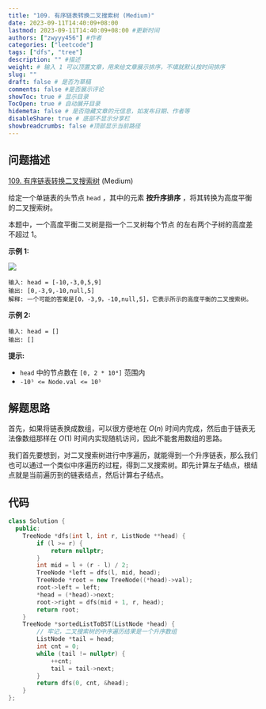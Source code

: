 ```yaml
---
title: "109. 有序链表转换二叉搜索树 (Medium)"
date: 2023-09-11T14:40:09+08:00
lastmod: 2023-09-11T14:40:09+08:00 #更新时间
authors: ["zwyyy456"] #作者
categories: ["leetcode"]
tags: ["dfs", "tree"]
description: "" #描述
weight: # 输入 1 可以顶置文章，用来给文章展示排序，不填就默认按时间排序
slug: ""
draft: false # 是否为草稿
comments: false #是否展示评论
showToc: true # 显示目录
TocOpen: true # 自动展开目录
hidemeta: false # 是否隐藏文章的元信息，如发布日期、作者等
disableShare: true # 底部不显示分享栏
showbreadcrumbs: false #顶部显示当前路径
---
```

## 问题描述

[109. 有序链表转换二叉搜索树][link] (Medium)

[link]: https://leetcode.cn/problems/convert-sorted-list-to-binary-search-tree/

给定一个单链表的头节点  `head` ，其中的元素 **按升序排序** ，将其转换为高度平衡的二叉搜索树。

本题中，一个高度平衡二叉树是指一个二叉树每个节点 的左右两个子树的高度差不超过 1。

**示例 1:**

![](https://pic-upyun.zwyyy456.tech/smms/2023-12-26-065514.jpg)

```
输入: head = [-10,-3,0,5,9]
输出: [0,-3,9,-10,null,5]
解释: 一个可能的答案是[0，-3,9，-10,null,5]，它表示所示的高度平衡的二叉搜索树。
```

**示例 2:**

```
输入: head = []
输出: []
```

**提示:**

- `head` 中的节点数在 `[0, 2 * 10⁴]` 范围内
- `-10⁵ <= Node.val <= 10⁵`

## 解题思路

首先，如果将链表换成数组，可以很方便地在 $O(n)$ 时间内完成，然后由于链表无法像数组那样在 $O(1)$ 时间内实现随机访问，因此不能套用数组的思路。

我们首先要想到，对二叉搜索树进行中序遍历，就能得到一个升序链表，那么我们也可以通过一个类似中序遍历的过程，得到二叉搜索树。即先计算左子结点，根结点就是当前遍历到的链表结点，然后计算右子结点。

## 代码

```cpp
class Solution {
  public:
    TreeNode *dfs(int l, int r, ListNode **head) {
        if (l >= r) {
            return nullptr;
        }
        int mid = l + (r - l) / 2;
        TreeNode *left = dfs(l, mid, head);
        TreeNode *root = new TreeNode((*head)->val);
        root->left = left;
        *head = (*head)->next;
        root->right = dfs(mid + 1, r, head);
        return root;
    }
    TreeNode *sortedListToBST(ListNode *head) {
        // 牢记，二叉搜索树的中序遍历结果是一个升序数组
        ListNode *tail = head;
        int cnt = 0;
        while (tail != nullptr) {
            ++cnt;
            tail = tail->next;
        }
        return dfs(0, cnt, &head);
    }
};
```
